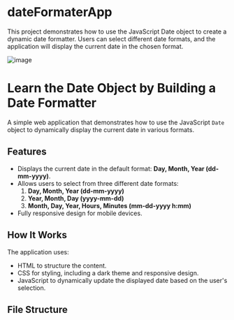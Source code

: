 # dateFormaterApp
This project demonstrates how to use the JavaScript Date object to create a dynamic date formatter. Users can select different date formats, and the application will display the current date in the chosen format.

![image](https://github.com/user-attachments/assets/dbdd1cc9-a9e0-47bf-bca1-e0003e9a3ac5)

 # Learn the Date Object by Building a Date Formatter

A simple web application that demonstrates how to use the JavaScript `Date` object to dynamically display the current date in various formats.

## Features

- Displays the current date in the default format: **Day, Month, Year (dd-mm-yyyy)**.
- Allows users to select from three different date formats:
  1. **Day, Month, Year (dd-mm-yyyy)**
  2. **Year, Month, Day (yyyy-mm-dd)**
  3. **Month, Day, Year, Hours, Minutes (mm-dd-yyyy h:mm)**
- Fully responsive design for mobile devices.



## How It Works

The application uses:
- HTML to structure the content.
- CSS for styling, including a dark theme and responsive design.
- JavaScript to dynamically update the displayed date based on the user's selection.

## File Structure


  
